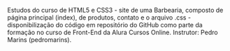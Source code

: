 Estudos do curso de HTML5 e CSS3 - site de uma Barbearia, composto de página principal (index), de produtos, contato e o arquivo .css - disponibilização do código em repositório do GitHub como parte da formação no curso de Front-End da Alura Cursos Online. Instrutor: Pedro Marins (pedromarins). 
